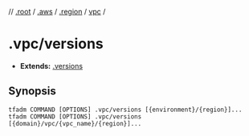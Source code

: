 // [.root] / [.aws] / [.region] / [vpc] /

# .vpc/versions

- **Extends:** [.versions](../../../../.tfadm/resources/.versions.md)

## Synopsis

```
tfadm COMMAND [OPTIONS] .vpc/versions [{environment}/{region}]...
tfadm COMMAND [OPTIONS] .vpc/versions [{domain}/vpc/{vpc_name}/{region}]...
```

[.aws]: ../../../../.tfadm/resources/README.md
[.region]: ../../../../.tfadm/resources/.region.md
[.root]: ../../../../../.tfadm/resources/README.md
[vpc]: ../vpc.md
